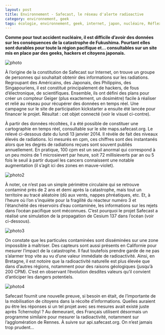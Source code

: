 ```yaml
---
layout: post
title: Environnement - Safecast, le réseau d'alerte radioactive
category: environnement, geek
tags: écologie, environnement, geek, internet, japon, nucléaire, Réflexion, réseau
---
```


**Comme pour tout accident nucléaire, il est difficile d’avoir des données sur les conséquences de la catastrophe de Fukushima. Pourtant elles sont durables pour toute la région pacifique et… consultables sur un site mis en place par des geeks, hackers et citoyens japonais.**

![photo](https://filedn.eu/llqi9IBxlYouGRXYG2xlROb/img/2013/nanobug.jpg)

À l’origine de la constitution de Safecast sur Internet, on trouve un groupe de personnes qui souhaitait obtenir des informations sur les radiations. Regroupant des Américains, des Japonais, des Philippins, des Singapouriens, il est constitué principalement de hackers, de fous d’électronique, de scientifiques. Ensemble, ils ont défini des plans pour créer un compteur Geiger (plus exactement, un dosimètre) facile à réaliser et relié au réseau pour récupérer des données en temps réel. Une campagne sur le site de participation kickstarter a ensuite été lancée pour financer le projet. Résultat : cet objet connecté (voir le visuel ci-contre).

À partir des données récoltées, il a été possible de constituer une cartographie en temps réel, consultable sur le site maps.safecast.org. Le relevé ci-dessous date du lundi 13 janvier 2014. Il révèle de fait des niveaux élevés de radiations. Ici mesurés en cpm, ces chiffres sont des instantanés alors que les degrés de radiations reçues sont souvent publiés annuellement. En pratique, 100 cpm est un seuil anormal qui correspond à un peu moins de 1 microsievert par heure, soit 72 millisieverts par an ou 5 fois le seuil à partir duquel les cancers connaissent une notable augmentation (il s’agit ici des zones en mauve-violet).

![photo2](https://filedn.eu/llqi9IBxlYouGRXYG2xlROb/img/2013/fukushima.jpg)

À noter, ce n’est pas un simple périmètre circulaire qui se retrouve contaminé près de 2 ans et demi après la catastrophe, mais tout un territoire au tracé aléatoire (dû aux vents, nappes phréatiques, etc. Et, à l’heure où l’on s’inquiète pour la fragilité du réacteur numéro 3 et l’étanchéité des réservoirs d’eau contaminée, les informations sur les rejets dans l’océan pacifique sont méconnues. C’est pourquoi le projet Safecast a réalisé une simulation de la propagation de Cesium 137 dans l’océan (voir ci-dessous).

![photo3](https://filedn.eu/llqi9IBxlYouGRXYG2xlROb/img/2013/pacific.jpg)

On constate que les particules contaminées sont disséminées sur une zone impossible à maîtriser. Des capteurs sont aussi présents en Californie pour mesurer l’impact de la catastrophe. Il faut toutefois prendre garde de ne pas s’alarmer trop vite au vu d’une valeur immédiate de radioactivité. Ainsi, en Bretagne, il est notoire que la radioactivité naturelle est plus élevée que dans d’autres régions, notamment pour des raisons géologiques (jusqu’à 200 CPM). C’est en observant l’évolution desdites valeurs qu’il convient d’anticiper les dangers potentiels.

![photo4](https://filedn.eu/llqi9IBxlYouGRXYG2xlROb/img/2013/japon.jpg)

Safecast fournit une nouvelle preuve, si besoin en était, de l’importante de la mobilisation de citoyens dans la récolte d’informations. Quelles auraient pu être les réponses si un tel projet avec ses mesures avait existé juste après Tchernobyl ? Au demeurant, des Français utilisent désormais un programme similaire pour mesurer la radioactivité, notamment sur l’agglomération de Rennes. À suivre sur api.safecast.org. On n’est jamais trop prudent…


